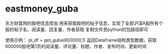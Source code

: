 # eastmoney_guba
东方财富网的股吧信息爬虫
用来获取股吧的帖子信息，实现了全部沪深A股所有个股的帖子名、阅读量、回复量、作者获取
复制文件至python的包路径即可

使用示例：
pl_df = get_guba(600000,1)
返回Dataframe结构类型数据，获取600000股吧第1页的阅读量、评论量、标题、作者、发布时间、更新时间
